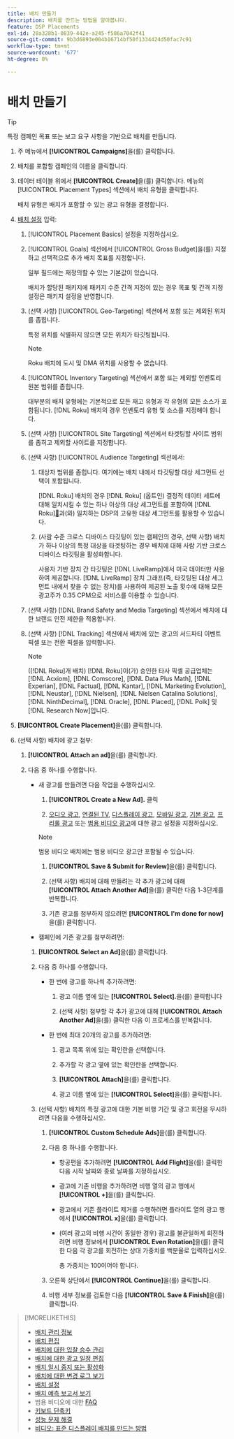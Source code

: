 ```yaml
---
title: 배치 만들기
description: 배치를 만드는 방법을 알아봅니다.
feature: DSP Placements
exl-id: 28a328b1-0839-442e-a245-f586a7042f41
source-git-commit: 9b3d6893e004b16714bf50f1334424d50fac7c91
workflow-type: tm+mt
source-wordcount: '677'
ht-degree: 0%

---
```


# 배치 만들기

>[!TIP]
>
>특정 캠페인 목표 또는 보고 요구 사항을 기반으로 배치를 만듭니다.

1. 주 메뉴에서 **[!UICONTROL Campaigns]**&#x200B;을(를) 클릭합니다.

1. 배치를 포함할 캠페인의 이름을 클릭합니다.

1. 데이터 테이블 위에서 **[!UICONTROL Create]**&#x200B;을(를) 클릭합니다. 메뉴의 [!UICONTROL Placement Types] 섹션에서 배치 유형을 클릭합니다.

   배치 유형은 배치가 포함할 수 있는 광고 유형을 결정합니다.

1. [배치 설정](placement-settings.md) 입력:

   1. [!UICONTROL Placement Basics] 설정을 지정하십시오.

   1. [!UICONTROL Goals] 섹션에서 [!UICONTROL Gross Budget]을(를) 지정하고 선택적으로 추가 배치 목표를 지정합니다.

      일부 필드에는 재정의할 수 있는 기본값이 있습니다.

      배치가 할당된 패키지에 패키지 수준 간격 지정이 있는 경우 목표 및 간격 지정 설정은 패키지 설정을 반영합니다.

   1. (선택 사항) [!UICONTROL Geo-Targeting] 섹션에서 포함 또는 제외된 위치를 좁힙니다.

      특정 위치를 식별하지 않으면 모든 위치가 타깃팅됩니다.

      >[!NOTE]
      >
      >Roku 배치에 도시 및 DMA 위치를 사용할 수 없습니다.

   1. [!UICONTROL Inventory Targeting] 섹션에서 포함 또는 제외할 인벤토리 원본 범위를 좁힙니다.

      대부분의 배치 유형에는 기본적으로 모든 재고 유형과 각 유형의 모든 소스가 포함됩니다. [!DNL Roku] 배치의 경우 인벤토리 유형 및 소스를 지정해야 합니다.

   1. (선택 사항) [!UICONTROL Site Targeting] 섹션에서 타겟팅할 사이트 범위를 좁히고 제외할 사이트를 지정합니다.

   1. (선택 사항) [!UICONTROL Audience Targeting] 섹션에서:

      1. 대상자 범위를 좁힙니다. 여기에는 배치 내에서 타깃팅할 대상 세그먼트 선택이 포함됩니다.

         [!DNL Roku] 배치의 경우 [!DNL Roku] (옵트인) 결정적 데이터 세트에 대해 일치시킬 수 있는 하나 이상의 대상 세그먼트를 포함하여  [!DNL Roku][&#128279;](/help/dsp/inventory/roku-inventory.md)과(와) 일치하는 DSP의 고유한 대상 세그먼트를 활용할 수 있습니다.

      1. (사람 수준 크로스 디바이스 타깃팅이 있는 캠페인의 경우, 선택 사항) 배치가 하나 이상의 특정 대상을 타겟팅하는 경우 배치에 대해 사람 기반 크로스 디바이스 타깃팅을 활성화합니다.

         사용자 기반 장치 간 타깃팅은 [!DNL LiveRamp]에서 미국 데이터만 사용하여 제공합니다. [!DNL LiveRamp] 장치 그래프(즉, 타깃팅된 대상 세그먼트 내에서 찾을 수 없는 장치)를 사용하여 제공된 노출 횟수에 대해 모든 광고주가 0.35 CPM으로 서비스를 이용할 수 있습니다.

   1. (선택 사항) [!DNL Brand Safety and Media Targeting] 섹션에서 배치에 대한 브랜드 안전 제한을 적용합니다.

   1. (선택 사항) [!DNL Tracking] 섹션에서 배치에 있는 광고의 서드파티 이벤트 픽셀 또는 전환 픽셀을 입력합니다.

      >[!NOTE]
      >
      >([!DNL Roku]개 배치) [!DNL Roku]이(가) 승인한 타사 픽셀 공급업체는 [!DNL Acxiom], [!DNL Comscore], [!DNL Data Plus Math], [!DNL Experian], [!DNL Factual], [!DNL Kantar], [!DNL Marketing Evolution], [!DNL Neustar], [!DNL Nielsen], [!DNL Nielsen Catalina Solutions], [!DNL NinthDecimal], [!DNL Oracle], [!DNL Placed], [!DNL Polk] 및 [!DNL Research Now]입니다.

1. **[!UICONTROL Create Placement]**&#x200B;을(를) 클릭합니다.

1. (선택 사항) 배치에 광고 첨부:

   1. **[!UICONTROL Attach an ad]**&#x200B;을(를) 클릭합니다.

   1. 다음 중 하나를 수행합니다.

      * 새 광고를 만들려면 다음 작업을 수행하십시오.

         1. **[!UICONTROL Create a New Ad].** 클릭

         1. [오디오 광고](/help/dsp/campaign-management/ads/ad-settings-audio.md), [연결된 TV](/help/dsp/campaign-management/ads/ad-settings-connected-tv.md), [디스플레이 광고](/help/dsp/campaign-management/ads/ad-settings-display.md), [모바일 광고](/help/dsp/campaign-management/ads/ad-settings-mobile.md), [기본 광고](/help/dsp/campaign-management/ads/ad-settings-native.md), [프리롤 광고](/help/dsp/campaign-management/ads/ad-settings-pre-roll.md) 또는 [범용 비디오 광고](/help/dsp/campaign-management/ads/ad-settings-universal-video.md)에 대한 광고 설정을 지정하십시오.

        >[!NOTE]
        >
        >범용 비디오 배치에는 범용 비디오 광고만 포함될 수 있습니다.

         1. **[!UICONTROL Save & Submit for Review]**&#x200B;을(를) 클릭합니다.

         1. (선택 사항) 배치에 대해 만들려는 각 추가 광고에 대해 **[!UICONTROL Attach Another Ad]**&#x200B;을(를) 클릭한 다음 1-3단계를 반복합니다.

         1. 기존 광고를 첨부하지 않으려면 **[!UICONTROL I'm done for now]**&#x200B;을(를) 클릭합니다.

      * 캠페인에 기존 광고를 첨부하려면:

      1. **[!UICONTROL Select an Ad]**&#x200B;을(를) 클릭합니다.

      1. 다음 중 하나를 수행합니다.

         * 한 번에 광고를 하나씩 추가하려면:

            1. 광고 이름 옆에 있는 **[!UICONTROL Select].**&#x200B;을(를) 클릭합니다

            1. (선택 사항) 첨부할 각 추가 광고에 대해 **[!UICONTROL Attach Another Ad]**&#x200B;을(를) 클릭한 다음 이 프로세스를 반복합니다.

         * 한 번에 최대 20개의 광고를 추가하려면:

            1. 광고 목록 위에 있는 확인란을 선택합니다.

            1. 추가할 각 광고 옆에 있는 확인란을 선택합니다.

            1. **[!UICONTROL Attach]**&#x200B;을(를) 클릭합니다.

            1. 광고 이름 옆에 있는 **[!UICONTROL Select]**&#x200B;을(를) 클릭합니다.

      1. (선택 사항) 배치의 특정 광고에 대한 기본 비행 기간 및 광고 회전을 무시하려면 다음을 수행하십시오.

         1. **[!UICONTROL Custom Schedule Ads]**&#x200B;을(를) 클릭합니다.

         1. 다음 중 하나를 수행합니다.

            * 항공편을 추가하려면 **[!UICONTROL Add Flight]**&#x200B;을(를) 클릭한 다음 시작 날짜와 종료 날짜를 지정하십시오.

            * 광고에 기존 비행을 추가하려면 비행 열의 광고 행에서 **[!UICONTROL +]**&#x200B;을(를) 클릭합니다.

            * 광고에서 기존 플라이트 제거를 수행하려면 플라이트 열의 광고 행에서 **[!UICONTROL x]**&#x200B;을(를) 클릭합니다.

            * (여러 광고의 비행 시간이 동일한 경우) 광고를 불균일하게 회전하려면 비행 정보에서 **[!UICONTROL Even Rotation]**&#x200B;을(를) 클릭한 다음 각 광고를 회전하는 상대 가중치를 백분율로 입력하십시오.

              총 가중치는 100이어야 합니다.

         1. 오른쪽 상단에서 **[!UICONTROL Continue]**&#x200B;을(를) 클릭합니다.

         1. 비행 세부 정보를 검토한 다음 **[!UICONTROL Save & Finish]**&#x200B;을(를) 클릭합니다.

>[!MORELIKETHIS]
>
>* [배치 관리 정보](placement-about.md)
>* [배치 편집](placement-edit.md)
>* [배치에 대한 입찰 승수 관리](placement-manage-bid-multipliers.md)
>* [배치에 대한 광고 일정 편집](placement-edit-ad-schedule.md)
>* [배치 일시 중지 또는 활성화](placement-pause-activate.md)
>* [배치에 대한 변경 로그 보기](placement-change-log.md)
>* [배치 설정](placement-settings.md)
>* [배치 예측 보고서 보기](/help/dsp/campaign-management/reports/placement-forecast.md)
>* 범용 비디오에 대한 [FAQ](/help/dsp/campaign-management/faq-universal-video.md)
>* [키보드 단축키](/help/dsp/campaign-management/reports/keyboard-shortcuts.md)
>* [성능 문제 해결](/help/dsp/optimization/troubleshooting-performance.md)
>* [비디오: 표준 디스플레이 배치를 만드는 방법](https://video.tv.adobe.com/v/340454)

